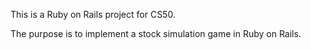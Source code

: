 This is a Ruby on Rails project for CS50.

The purpose is to implement a stock simulation game in Ruby on Rails.
